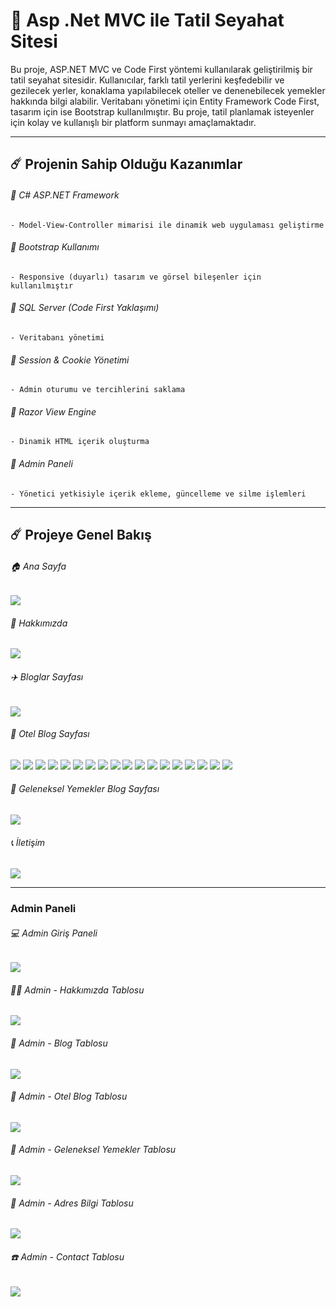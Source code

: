 # 🚀 Asp .Net MVC ile Tatil Seyahat Sitesi

Bu proje, ASP.NET MVC ve Code First yöntemi kullanılarak geliştirilmiş bir tatil seyahat sitesidir. Kullanıcılar, farklı tatil yerlerini keşfedebilir ve gezilecek yerler, konaklama yapılabilecek oteller ve denenebilecek yemekler hakkında bilgi alabilir. Veritabanı yönetimi için Entity Framework Code First, tasarım için ise Bootstrap kullanılmıştır. Bu proje, tatil planlamak isteyenler için kolay ve kullanışlı bir platform sunmayı amaçlamaktadır.

-----


## ☄️ Projenin Sahip Olduğu Kazanımlar

###### 🌟 C# ASP.NET Framework

    - Model-View-Controller mimarisi ile dinamik web uygulaması geliştirme
    
###### 🌟 Bootstrap Kullanımı
    - Responsive (duyarlı) tasarım ve görsel bileşenler için kullanılmıştır
    
###### 🌟 SQL Server (Code First Yaklaşımı)
    - Veritabanı yönetimi
    
###### 🌟 Session & Cookie Yönetimi 
    - Admin oturumu ve tercihlerini saklama

###### 🌟 Razor View Engine
    - Dinamik HTML içerik oluşturma
    
###### 🌟 Admin Paneli
    - Yönetici yetkisiyle içerik ekleme, güncelleme ve silme işlemleri


-----

## ☄️ Projeye Genel Bakış

###### 🏠 Ana Sayfa

<img src="https://github.com/user-attachments/assets/f733c723-7ed5-41a1-8962-032cce0b4681" width:700>


###### 🔎 Hakkımızda

<img src="https://github.com/user-attachments/assets/99688df4-c3a2-4957-b330-5e38ec10a1bf" width:700>


###### ✈️ Bloglar Sayfası

<img src="https://i.imgur.com/5x3ZOBt.jpeg" width:700>



###### 🏨 Otel Blog Sayfası

<img src="https://github.com/user-attachments/assets/e41f68c0-3031-4917-9aac-dced04340011" width:700>

<img src="https://github.com/user-attachments/assets/1bb724af-2deb-42a9-963c-715b6e03df20" width:700>

<img src="https://github.com/user-attachments/assets/5ffd7bb5-7384-47d3-9af7-9e7e6e4aa44c" width:700>
<img src="https://github.com/user-attachments/assets/cffd6ebe-9312-4a87-b893-de82adeb3c45" width:700>

<img src="https://github.com/user-attachments/assets/ffd5896a-31e0-4b33-bfb7-11b8eab40d97" width:700>
<img src="https://github.com/user-attachments/assets/f9a919ff-bba4-4d7b-bc99-59f777ee5263" width:700>


<img src="https://github.com/user-attachments/assets/0e170cee-2403-4768-af28-2ca0d2bb0e46" width:700>
<img src="https://github.com/user-attachments/assets/04f6ed77-eee0-4bba-a815-9e66a56193c7" width:700>

<img src="https://github.com/user-attachments/assets/cd22929d-9636-479f-bcb8-ec5c4b17ac58" width:700>
<img src="https://github.com/user-attachments/assets/dba161fb-049c-4f78-8080-4de5c6d9caf8" width:700>

<img src="https://github.com/user-attachments/assets/b513ee43-61bb-454a-be43-9feb003cb951" width:700>
<img src="https://github.com/user-attachments/assets/c3106736-a210-4276-9ad8-1368b8242e7c" width:700>

<img src="https://github.com/user-attachments/assets/c6cba8cc-4a68-4b81-ab74-f1d7665dce94" width:700>
<img src="https://github.com/user-attachments/assets/dc6b7469-92d6-4df7-b613-476a99a6a628" width:700>

<img src="https://github.com/user-attachments/assets/66f87768-31cc-47bb-aa85-6e4d7bd0b6e0" width:700>
<img src="https://github.com/user-attachments/assets/0b5d7e62-1fc5-424c-b5f2-33db5786e16a" width:700>

<img src="https://github.com/user-attachments/assets/c844527b-4dab-4b8f-8d9b-b820596da8fb" width:700>
<img src="https://github.com/user-attachments/assets/78afc699-9dd9-4669-9a3e-ba6e1edc65c5" width:700>



###### 🍴 Geleneksel Yemekler Blog Sayfası

<img src="https://i.imgur.com/4J7xXmI.jpeg" width:700>



###### 📞 İletişim

<img src="https://github.com/user-attachments/assets/c8fadd39-f300-4d47-84c5-1c237426db8e" width:700>



-----



### Admin Paneli


###### 💻 Admin Giriş Paneli

<img src="https://github.com/user-attachments/assets/cad164d9-ade0-41fa-b1ea-5c00b46f740a" width:700>



###### ✍🏼 Admin - Hakkımızda Tablosu

<img src="https://github.com/user-attachments/assets/6f979fcd-4e31-4bb8-9bd7-121826a30658" width:700>


###### 🛫 Admin - Blog Tablosu

<img src="https://github.com/user-attachments/assets/38ed6a25-a967-4e4e-9fea-9380782d48d4" width:700>



###### 🌇 Admin - Otel Blog Tablosu

<img src="https://github.com/user-attachments/assets/0f5a1761-55c5-4fca-9052-19d1f08dc67d" width:700>



###### 🍴 Admin - Geleneksel Yemekler Tablosu

<img src="https://github.com/user-attachments/assets/a195b57c-5f20-4fd4-8090-99cca4f13877" width:700>



###### 📍 Admin - Adres Bilgi Tablosu

<img src="https://github.com/user-attachments/assets/3d570074-1ac3-42cd-8a9b-47a00ecf4611" width:700>



###### ☎️ Admin - Contact Tablosu

<img src="https://github.com/user-attachments/assets/4d20d398-5d71-4ecc-9d5d-6de76f8bd94c" width:700>


    


